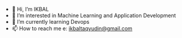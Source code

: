- 👋 Hi, I’m IKBAL
- 👀 I’m interested in Machine Learning and Application Development
- 🌱 I’m currently learning Devops
- 📫 How to reach me e: ikbaltaqyudin@gmail.com

<!---
mikbalt/mikbalt is a ✨ special ✨ repository because its `README.md` (this file) appears on your GitHub profile.
You can click the Preview link to take a look at your changes.
--->
